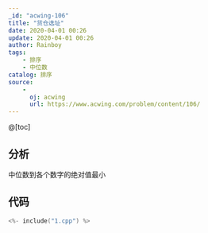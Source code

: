 ```yaml
---
_id: "acwing-106"
title: "货仓选址"
date: 2020-04-01 00:26
update: 2020-04-01 00:26
author: Rainboy
tags:
    - 排序
    - 中位数
catalog: 排序
source: 
    - 
      oj: acwing
      url: https://www.acwing.com/problem/content/106/
---
```



@[toc]

## 分析

中位数到各个数字的绝对值最小


## 代码

```c
<%- include("1.cpp") %>
```

